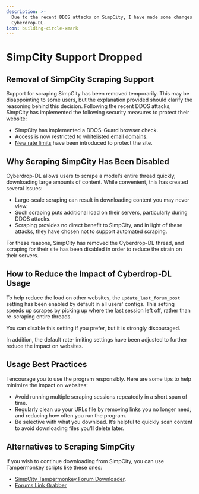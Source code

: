 ```yaml
---
description: >-
  Due to the recent DDOS attacks on SimpCity, I have made some changes to
  Cyberdrop-DL.
icon: building-circle-xmark
---
```


# SimpCity Support Dropped

## Removal of SimpCity Scraping Support

Support for scraping SimpCity has been removed temporarily. This may be disappointing to some users, but the explanation provided should clarify the reasoning behind this decision. Following the recent DDOS attacks, SimpCity has implemented the following security measures to protect their website:

* SimpCity has implemented a DDOS-Guard browser check.
* Access is now restricted to [whitelisted email domains](https://simpcity.su/threads/emails-august-2024.365869/).
* [New rate limits](https://simpcity.su/threads/rate-limit-429-error.397746/) have been introduced to protect the site.

## Why Scraping SimpCity Has Been Disabled

Cyberdrop-DL allows users to scrape a model’s entire thread quickly, downloading large amounts of content. While convenient, this has created several issues:

* Large-scale scraping can result in downloading content you may never view.
* Such scraping puts additional load on their servers, particularly during DDOS attacks.
* Scraping provides no direct benefit to SimpCity, and in light of these attacks, they have chosen not to support automated scraping.

For these reasons, SimpCity has removed the Cyberdrop-DL thread, and scraping for their site has been disabled in order to reduce the strain on their servers.

## How to Reduce the Impact of Cyberdrop-DL Usage

To help reduce the load on other websites, the `update_last_forum_post` setting has been enabled by default in all users' configs. This setting speeds up scrapes by picking up where the last session left off, rather than re-scraping entire threads.

You can disable this setting if you prefer, but it is strongly discouraged.

In addition, the default rate-limiting settings have been adjusted to further reduce the impact on websites.

## Usage Best Practices

I encourage you to use the program responsibly. Here are some tips to help minimize the impact on websites:

* Avoid running multiple scraping sessions repeatedly in a short span of time.
* Regularly clean up your URLs file by removing links you no longer need, and reducing how often you run the program.
* Be selective with what you download. It’s helpful to quickly scan content to avoid downloading files you'll delete later.

## Alternatives to Scraping SimpCity

If you wish to continue downloading from SimpCity, you can use Tampermonkey scripts like these ones:

- [SimpCity Tampermonkey Forum Downloader](https://simpcity.su/threads/forum-post-downloader-tampermonkey-script.96714/).
- [Forums Link Grabber](https://github.com/Garcarius/forumslinkgraber)
